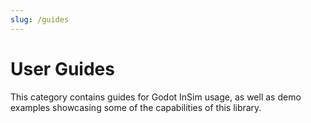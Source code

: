 ```yaml
---
slug: /guides
---
```


# User Guides

This category contains guides for Godot InSim usage, as well as demo examples showcasing
some of the capabilities of this library.
